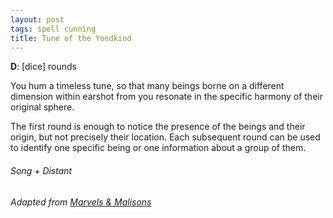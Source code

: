 ```yaml
---
layout: post
tags: spell cunning
title: Tune of the Yondkind
---
```

**D**: [dice] rounds

You hum a timeless tune, so that many beings borne on a different dimension within earshot from you resonate in the specific harmony of their original sphere. 

The first round is enough to notice the presence of the beings and their origin, but not precisely their location. Each subsequent round can be used to identify one specific being or one information about a group of them.

###### *Song + Distant*

###### Adapted from [Marvels & Malisons](https://www.drivethrurpg.com/product/211911/Marvels--Malisons)
